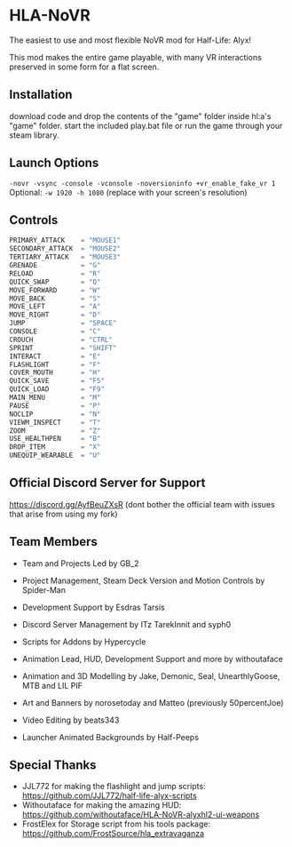# HLA-NoVR
The easiest to use and most flexible NoVR mod for Half-Life: Alyx!

This mod makes the entire game playable, with many VR interactions preserved in some form for a flat screen.

## Installation
download code and drop the contents of the "game" folder inside hl:a's "game" folder.
start the included play.bat file or run the game through your steam library.

## Launch Options
`-novr -vsync -console -vconsole -noversioninfo +vr_enable_fake_vr 1`
Optional:
`-w 1920 -h 1080` (replace with your screen's resolution)

## Controls
```python
PRIMARY_ATTACK    = "MOUSE1"
SECONDARY_ATTACK  = "MOUSE2"
TERTIARY_ATTACK   = "MOUSE3"
GRENADE           = "G"
RELOAD            = "R"
QUICK_SWAP        = "Q"
MOVE_FORWARD      = "W"
MOVE_BACK         = "S"
MOVE_LEFT         = "A"
MOVE_RIGHT        = "D"
JUMP              = "SPACE"
CONSOLE           = "C"
CROUCH            = "CTRL"
SPRINT            = "SHIFT"
INTERACT          = "E"
FLASHLIGHT        = "F"
COVER_MOUTH       = "H"
QUICK_SAVE        = "F5"
QUICK_LOAD        = "F9"
MAIN_MENU         = "M"
PAUSE             = "P"
NOCLIP            = "N"
VIEWM_INSPECT     = "T"
ZOOM              = "Z"
USE_HEALTHPEN     = "B"
DROP_ITEM         = "X"
UNEQUIP_WEARABLE  = "U"
```

## Official Discord Server for Support
https://discord.gg/AyfBeuZXsR
(dont bother the official team with issues that arise from using my fork)
## Team Members
- Team and Projects Led by GB_2
 
- Project Management, Steam Deck Version and Motion Controls by Spider-Man

- Development Support by Esdras Tarsis

- Discord Server Management by ITz TarekInnit and syph0

- Scripts for Addons by Hypercycle

- Animation Lead, HUD, Development Support and more by withoutaface

- Animation and 3D Modelling by Jake, Demonic, Seal, UnearthlyGoose, MTB and LIL PIF

- Art and Banners by norosetoday and Matteo (previously 50percentJoe)

- Video Editing by beats343

- Launcher Animated Backgrounds by Half-Peeps

## Special Thanks
- JJL772 for making the flashlight and jump scripts: https://github.com/JJL772/half-life-alyx-scripts
- Withoutaface for making the amazing HUD: https://github.com/withoutaface/HLA-NoVR-alyxhl2-ui-weapons
- FrostElex for Storage script from his tools package: https://github.com/FrostSource/hla_extravaganza
